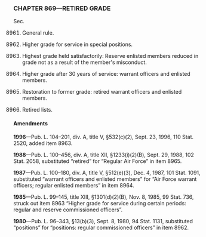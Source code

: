 ### **CHAPTER 869—RETIRED GRADE** ###

Sec.

8961. General rule.

8962. Higher grade for service in special positions.

8963. Highest grade held satisfactorily: Reserve enlisted members reduced in grade not as a result of the member's misconduct.

8964. Higher grade after 30 years of service: warrant officers and enlisted members.

8965. Restoration to former grade: retired warrant officers and enlisted members.

8966. Retired lists.

#### Amendments ####

**1996**—Pub. L. 104–201, div. A, title V, §532(c)(2), Sept. 23, 1996, 110 Stat. 2520, added item 8963.

**1988**—Pub. L. 100–456, div. A, title XII, §1233(i)(2)(B), Sept. 29, 1988, 102 Stat. 2058, substituted “retired” for “Regular Air Force” in item 8965.

**1987**—Pub. L. 100–180, div. A, title V, §512(e)(3), Dec. 4, 1987, 101 Stat. 1091, substituted “warrant officers and enlisted members” for “Air Force warrant officers; regular enlisted members” in item 8964.

**1985**—Pub. L. 99–145, title XIII, §1301(d)(2)(B), Nov. 8, 1985, 99 Stat. 736, struck out item 8963 “Higher grade for service during certain periods: regular and reserve commissioned officers”.

**1980**—Pub. L. 96–343, §13(b)(3), Sept. 8, 1980, 94 Stat. 1131, substituted “positions” for “positions: regular commissioned officers” in item 8962.
